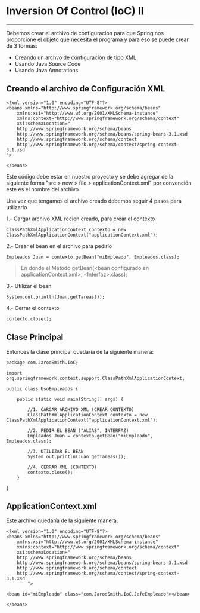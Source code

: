 # Inversion Of Control (IoC) II

---

Debemos crear el archivo de configuración para que Spring nos proporcione el objeto que necesita el programa y para eso se puede crear de 3 formas:

- Creando un archvo de configuración de tipo XML
- Usando Java Source Code
- Usando Java Annotations

## Creando el archivo de Configuración XML

    <?xml version="1.0" encoding="UTF-8"?>
    <beans xmlns="http://www.springframework.org/schema/beans"
        xmlns:xsi="http://www.w3.org/2001/XMLSchema-instance"
        xmlns:context="http://www.springframework.org/schema/context"
        xsi:schemaLocation="
        http://www.springframework.org/schema/beans   
        http://www.springframework.org/schema/beans/spring-beans-3.1.xsd
        http://www.springframework.org/schema/context 
        http://www.springframework.org/schema/context/spring-context-3.1.xsd
    ">

    </beans>

Este código debe estar en nuestro proyecto y se debe agregar de la siguiente forma "src > new > file > applicationContext.xml" por convención este es el nombre del archivo

Una vez que tengamos el archivo creado debemos seguir 4 pasos para utilizarlo

1.- Cargar archivo XML recien creado, para crear el contexto

    ClassPathXmlApplicationContext contexto = new ClassPathXmlApplicationContext("applicationContext.xml");

2.- Crear el bean en el archivo para pedirlo

    Empleados Juan = contexto.getBean("miEmpleado", Empleados.class);
>En donde el Método getBean(\<bean configurado en applicationContext.xml>, \<Interfaz>.class);

3.- Utilizar el bean

    System.out.println(Juan.getTareas());

4.- Cerrar el contexto

    contexto.close();

## Clase Principal

Entonces la clase principal quedaría de la siguiente manera:

    package com.JarodSmith.IoC;

    import org.springframework.context.support.ClassPathXmlApplicationContext;

    public class UsoEmpleados {

        public static void main(String[] args) {
        
            //1. CARGAR ARCHIVO XML (CREAR CONTEXTO)
            ClassPathXmlApplicationContext contexto = new ClassPathXmlApplicationContext("applicationContext.xml");

            //2. PEDIR EL BEAN ("ALIAS", INTERFAZ)
            Empleados Juan = contexto.getBean("miEmpleado", Empleados.class);

            //3. UTILIZAR EL BEAN
            System.out.println(Juan.getTareas());

            //4. CERRAR XML (CONTEXTO)
            contexto.close();
        }

    }

## ApplicationContext.xml

Este archivo quedaría de la siguiente manera:

    <?xml version="1.0" encoding="UTF-8"?>
    <beans xmlns="http://www.springframework.org/schema/beans"
        xmlns:xsi="http://www.w3.org/2001/XMLSchema-instance"
        xmlns:context="http://www.springframework.org/schema/context"
        xsi:schemaLocation="
        http://www.springframework.org/schema/beans   
        http://www.springframework.org/schema/beans/spring-beans-3.1.xsd
        http://www.springframework.org/schema/context 
        http://www.springframework.org/schema/context/spring-context-3.1.xsd
            ">

    <bean id="miEmpleado" class="com.JarodSmith.IoC.JefeEmpleado"></bean>

    </beans>
